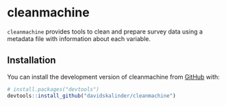 
<!-- README.md is generated from README.Rmd. Please edit that file -->

# cleanmachine

<!-- badges: start -->
<!-- badges: end -->

`cleanmachine` provides tools to clean and prepare survey data using a
metadata file with information about each variable.

## Installation

You can install the development version of cleanmachine from
[GitHub](https://github.com/) with:

``` r
# install.packages("devtools")
devtools::install_github("davidskalinder/cleanmachine")
```

